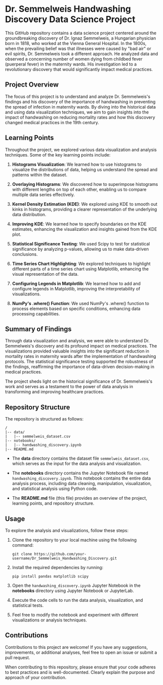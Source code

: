 # Dr. Semmelweis Handwashing Discovery Data Science Project

This GitHub repository contains a data science project centered around the groundbreaking discovery of Dr. Ignaz Semmelweis, a Hungarian physician born in 1818, who worked at the Vienna General Hospital. In the 1800s, when the prevailing belief was that illnesses were caused by "bad air" or evil spirits, Dr. Semmelweis took a different approach. He analyzed data and observed a concerning number of women dying from childbed fever (puerperal fever) in the maternity wards. His investigation led to a revolutionary discovery that would significantly impact medical practices.

## Project Overview

The focus of this project is to understand and analyze Dr. Semmelweis's findings and his discovery of the importance of handwashing in preventing the spread of infection in maternity wards. By diving into the historical data and using data visualization techniques, we aim to gain insights into the impact of handwashing on reducing mortality rates and how this discovery changed medical practices in the 19th century.

## Learning Points

Throughout the project, we explored various data visualization and analysis techniques. Some of the key learning points include:

1. **Histograms Visualization**: We learned how to use histograms to visualize the distributions of data, helping us understand the spread and patterns within the dataset.

2. **Overlaying Histograms**: We discovered how to superimpose histograms with different lengths on top of each other, enabling us to compare multiple data series effectively.

3. **Kernel Density Estimation (KDE)**: We explored using KDE to smooth out kinks in histograms, providing a clearer representation of the underlying data distribution.

4. **Improving KDE**: We learned how to specify boundaries on the KDE estimates, enhancing the visualization and insights gained from the KDE plot.

5. **Statistical Significance Testing**: We used Scipy to test for statistical significance by analyzing p-values, allowing us to make data-driven conclusions.

6. **Time Series Chart Highlighting**: We explored techniques to highlight different parts of a time series chart using Matplotlib, enhancing the visual representation of the data.

7. **Configuring Legends in Matplotlib**: We learned how to add and configure legends in Matplotlib, improving the interpretability of visualizations.

8. **NumPy's .where() Function**: We used NumPy's .where() function to process elements based on specific conditions, enhancing data processing capabilities.

## Summary of Findings

Through data visualization and analysis, we were able to understand Dr. Semmelweis's discovery and its profound impact on medical practices. The visualizations provided valuable insights into the significant reduction in mortality rates in maternity wards after the implementation of handwashing protocols. The statistical significance testing supported the robustness of the findings, reaffirming the importance of data-driven decision-making in medical practices.

The project sheds light on the historical significance of Dr. Semmelweis's work and serves as a testament to the power of data analysis in transforming and improving healthcare practices.

## Repository Structure

The repository is structured as follows:

```
/
|-- data/
|   |-- semmelweis_dataset.csv
|-- notebooks/
|   |-- handwashing_discovery.ipynb
|-- README.md
```

- The **data** directory contains the dataset file `semmelweis_dataset.csv`, which serves as the input for the data analysis and visualization.

- The **notebooks** directory contains the Jupyter Notebook file named `handwashing_discovery.ipynb`. This notebook contains the entire data analysis process, including data cleaning, manipulation, visualization, and statistical analysis using Python code.

- The **README.md** file (this file) provides an overview of the project, learning points, and repository structure.

## Usage

To explore the analysis and visualizations, follow these steps:

1. Clone the repository to your local machine using the following command:
   ```
   git clone https://github.com/your-username/Dr_Semmelweis_Handwashing_Discovery.git
   ```

2. Install the required dependencies by running:
   ```
   pip install pandas matplotlib scipy
   ```

3. Open the `handwashing_discovery.ipynb` Jupyter Notebook in the **notebooks** directory using Jupyter Notebook or JupyterLab.

4. Execute the code cells to run the data analysis, visualization, and statistical tests.

5. Feel free to modify the notebook and experiment with different visualizations or analysis techniques.

## Contributions

Contributions to this project are welcome! If you have any suggestions, improvements, or additional analyses, feel free to open an issue or submit a pull request.

When contributing to this repository, please ensure that your code adheres to best practices and is well-documented. Clearly explain the purpose and approach of your contribution.

